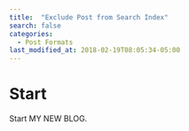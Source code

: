 ```yaml
---
title:  "Exclude Post from Search Index"
search: false
categories: 
  - Post Formats
last_modified_at: 2018-02-19T08:05:34-05:00
---
```

# Start

Start MY NEW BLOG.